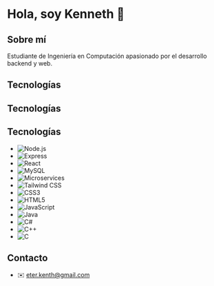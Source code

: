 # Hola, soy Kenneth 👋

## Sobre mí
Estudiante de Ingeniería en Computación apasionado por el desarrollo backend y web.

## Tecnologías

## Tecnologías

## Tecnologías
- ![Node.js](https://img.shields.io/badge/Node.js-339933?style=for-the-badge&logo=node.js&logoColor=white) 
- ![Express](https://img.shields.io/badge/Express-000000?style=for-the-badge&logo=express&logoColor=white) 
- ![React](https://img.shields.io/badge/React-20232A?style=for-the-badge&logo=react&logoColor=61DAFB)
- ![MySQL](https://img.shields.io/badge/MySQL-4479A1?style=for-the-badge&logo=mysql&logoColor=white) 
- ![Microservices](https://img.shields.io/badge/Microservices-0078D4?style=for-the-badge&logo=microdotblog&logoColor=white) 
- ![Tailwind CSS](https://img.shields.io/badge/Tailwind_CSS-06B6D4?style=for-the-badge&logo=tailwind-css&logoColor=white) 
- ![CSS3](https://img.shields.io/badge/CSS3-1572B6?style=for-the-badge&logo=css3&logoColor=white) 
- ![HTML5](https://img.shields.io/badge/HTML5-E34F26?style=for-the-badge&logo=html5&logoColor=white) 
- ![JavaScript](https://img.shields.io/badge/JavaScript-F7DF1E?style=for-the-badge&logo=javascript&logoColor=black) 
- ![Java](https://img.shields.io/badge/Java-007396?style=for-the-badge&logo=java&logoColor=white) 
- ![C#](https://img.shields.io/badge/C%23-239120?style=for-the-badge&logo=c-sharp&logoColor=white)
- ![C++](https://img.shields.io/badge/C%2B%2B-00599C?style=for-the-badge&logo=c%2B%2B&logoColor=white) 
- ![C](https://img.shields.io/badge/C-00599C?style=for-the-badge&logo=c&logoColor=white)
  
## Contacto
- ✉️ eter.kenth@gmail.com
